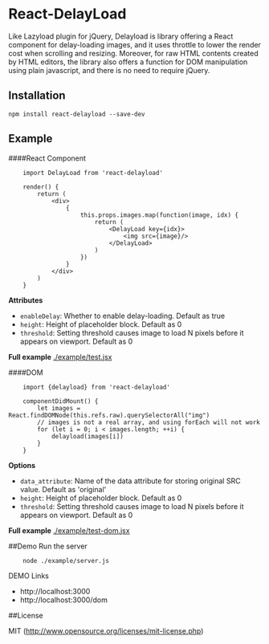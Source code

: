# React-DelayLoad

Like Lazyload plugin for jQuery, Delayload is library offering a React component for delay-loading images,
and it uses throttle to lower the render cost when scrolling and resizing.
Moreover, for raw HTML contents created by HTML editors, the library also offers a function for DOM manipulation
using plain javascript, and there is no need to require jQuery.


## Installation

	npm install react-delayload --save-dev

## Example

####React Component

```
	import DelayLoad from 'react-delayload'
```

```
	render() {
		return (
            <div>
                {
                    this.props.images.map(function(image, idx) {
                        return (
                            <DelayLoad key={idx}>
                                <img src={image}/>
                            </DelayLoad>
                        )
                    })
                }
            </div>
        )
	}
```

**Attributes**
- `enableDelay`: Whether to enable delay-loading. Default as true
- `height`: Height of placeholder block. Default as 0
- `threshold`: Setting threshold causes image to load N pixels before it appears on viewport. Default as 0

**Full example**
[./example/test.jsx](https://github.com/nickeljew/react-delayload/blob/master/example/test.jsx)


####DOM

```
	import {delayload} from 'react-delayload'
```

```
	componentDidMount() {
        let images = React.findDOMNode(this.refs.raw).querySelectorAll("img")
        // images is not a real array, and using forEach will not work
        for (let i = 0; i < images.length; ++i) {
            delayload(images[i])
        }
    }
```

**Options**
- `data_attribute`: Name of the data attribute for storing original SRC value. Default as 'original'
- `height`: Height of placeholder block. Default as 0
- `threshold`: Setting threshold causes image to load N pixels before it appears on viewport. Default as 0

**Full example**
[./example/test-dom.jsx](https://github.com/nickeljew/react-delayload/blob/master/example/test-dom.jsx)


##Demo
Run the server
```
	node ./example/server.js
```
DEMO Links
- http://localhost:3000
- http://localhost:3000/dom


##License

MIT (http://www.opensource.org/licenses/mit-license.php)
